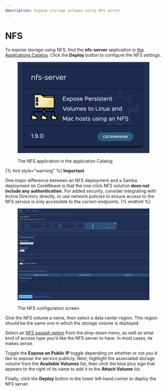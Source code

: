 ```yaml
---
description: Expose storage volumes using NFS server
---
```


# NFS

To expose storage using NFS, find the **nfs-server** application in [the Applications Catalog](../../../../coreweave-kubernetes/applications-catalog.md). Click the **Deploy** button to configure the NFS settings.

<figure><img src="../../../../.gitbook/assets/image (29) (2) (1).png" alt="The NFS application in the application Catalog"><figcaption><p>The NFS application in the application Catalog</p></figcaption></figure>

{% hint style="warning" %}
**Important**

One major difference between an NFS deployment and a Samba deployment on CoreWeave is that the one-click NFS solution **does not include any authentication.** For added security, consider integrating with Active Directory directly, or use network policies to ensure access to the NFS service is only accessible to the correct endpoints.
{% endhint %}

<figure><img src="../../../../.gitbook/assets/image (27) (1) (1).png" alt="The NFS configuration screen"><figcaption><p>The NFS configuration screen</p></figcaption></figure>

Give the NFS volume a name, then select a data center region. This region should be the same one in which the storage volume is deployed.

Select an [NFS squash option](https://docs.qnap.com/operating-system/qts/4.5.x/en-us/GUID-4A850D3A-5293-4B13-ABEF-8B66D1384BFC.html) from the drop-down menu, as well as what kind of access type you'd like the NFS server to have. In most cases, `RW` makes sense.

Toggle the **Expose on Public IP** toggle depending on whether or not you'd like to expose the service publicly. Next, highlight the associated storage volume from the **Available Volumes** list, then click the blue plus sign that appears to the right of its name to add it to the **Attach Volume** list.

Finally, click the **Deploy** button in the lower left-hand corner to deploy the NFS server.
